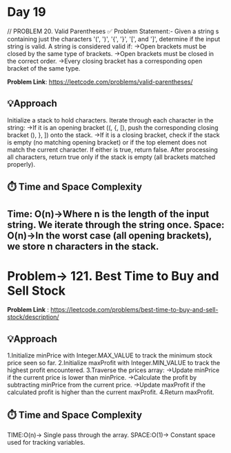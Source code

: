 # Day 19
// PROBLEM 20. Valid Parentheses
✅ Problem Statement:-
Given a string s containing just the characters '(', ')', '{', '}', '[', and ']', determine if the input string is valid.
A string is considered valid if:
->Open brackets must be closed by the same type of brackets.
->Open brackets must be closed in the correct order.
->Every closing bracket has a corresponding open bracket of the same type.

**Problem Link**: https://leetcode.com/problems/valid-parentheses/

## 💡Approach
Initialize a stack to hold characters.
Iterate through each character in the string:
->If it is an opening bracket ((, {, [), push the corresponding closing bracket (), }, ]) onto the stack.
->If it is a closing bracket, check if the stack is empty (no matching opening bracket) or if the top element does not match the current character. If either is true, return false.
After processing all characters, return true only if the stack is empty (all brackets matched properly).

## ⏱️ Time and Space Complexity
Time: O(n)->Where n is the length of the input string. We iterate through the string once.
Space: O(n)->In the worst case (all opening brackets), we store n characters in the stack.
--------------------------------------------------------------------------------------------------------------------------------------------------------------------------------------

# Problem-> 121. Best Time to Buy and Sell Stock

**Problem Link** : https://leetcode.com/problems/best-time-to-buy-and-sell-stock/description/

## 💡Approach
1.Initialize minPrice with Integer.MAX_VALUE to track the minimum stock price seen so far.
2.Initialize maxProfit with Integer.MIN_VALUE to track the highest profit encountered.
3.Traverse the prices array:
->Update minPrice if the current price is lower than minPrice.
->Calculate the profit by subtracting minPrice from the current price.
->Update maxProfit if the calculated profit is higher than the current maxProfit.
4.Return maxProfit.

## ⏱️ Time and Space Complexity
TIME:O(n)-> Single pass through the array.
SPACE:O(1)-> Constant space used for tracking variables.
